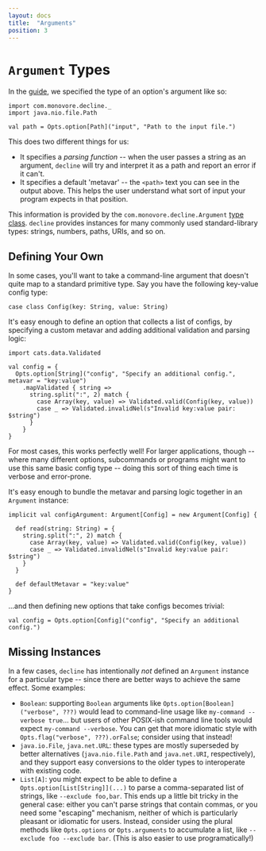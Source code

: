 ```yaml
---
layout: docs
title:  "Arguments"
position: 3
---
```


# `Argument` Types

In the [guide](/usage.html), we specified the type of an option's argument like so:

```tut:book
import com.monovore.decline._
import java.nio.file.Path

val path = Opts.option[Path]("input", "Path to the input file.")
```

This does two different things for us:
- It specifies a _parsing function_ -- when the user passes a string as an argument, `decline` will try and
  interpret it as a path and report an error if it can't.
- It specifies a default 'metavar' -- the `<path>` text you can see in the output above. This helps the user
  understand what sort of input your program expects in that position.
  
This information is provided by the `com.monovore.decline.Argument` [type class](https://typelevel.org/cats/typeclasses.html).
`decline` provides instances for many commonly used standard-library types: strings, numbers, paths, URIs, and so on.

## Defining Your Own

In some cases, you'll want to take a command-line argument that doesn't quite map to a standard primitive type.
Say you have the following key-value config type:

```tut:book
case class Config(key: String, value: String)
```

It's easy enough to define an option that collects a list of configs, by specifying a
custom metavar and adding additional validation and parsing logic:

```tut:book
import cats.data.Validated

val config = {
  Opts.option[String]("config", "Specify an additional config.", metavar = "key:value")
    .mapValidated { string =>
      string.split(":", 2) match {
        case Array(key, value) => Validated.valid(Config(key, value))
        case _ => Validated.invalidNel(s"Invalid key:value pair: $string")
      }
    }
}
```

For most cases, this works perfectly well! For larger applications, though --
where many different options, subcommands or programs might want to use this
same basic config type -- doing this sort of thing each time is verbose and
error-prone.

It's easy enough to bundle the metavar and parsing logic together in an `Argument` instance:

```tut:book
implicit val configArgument: Argument[Config] = new Argument[Config] {

  def read(string: String) = {
    string.split(":", 2) match {
      case Array(key, value) => Validated.valid(Config(key, value))
      case _ => Validated.invalidNel(s"Invalid key:value pair: $string")
    }
  }

  def defaultMetavar = "key:value"
}
```

...and then defining new options that take configs becomes trivial:

```tut:book
val config = Opts.option[Config]("config", "Specify an additional config.")
```


## Missing Instances

In a few cases, `decline` has intentionally _not_ defined an `Argument` instance for a particular type -- since there
are better ways to achieve the same effect. Some examples:
- `Boolean`: supporting `Boolean` arguments like `Opts.option[Boolean]("verbose", ???)` would lead to command-line usage like 
  `my-command --verbose true`... but users of other POSIX-ish command line tools would expect `my-command --verbose`.
  You can get that more idiomatic style with `Opts.flag("verbose", ???).orFalse`; consider using that instead!
- `java.io.File`, `java.net.URL`: these types are mostly superseded by better alternatives (`java.nio.file.Path` and
  `java.net.URI`, respectively), and they support easy conversions to the older types to interoperate with existing code.
- `List[A]`: you might expect to be able to define a `Opts.option[List[String]](...)` to parse a comma-separated list of
  strings, like `--exclude foo,bar`. This ends up a little bit tricky in the general case: either you can't parse strings
  that contain commas, or you need some "escaping" mechanism, neither of which is particularly pleasant or idiomatic for
  users. Instead, consider using the plural methods like `Opts.options` or `Opts.arguments` to accumulate a list,
  like `--exclude foo --exclude bar`. (This is also easier to use programatically!)